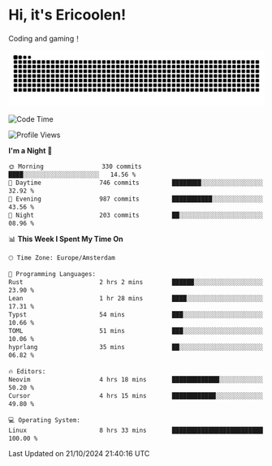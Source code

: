 # Hi, it's Ericoolen!
Coding and gaming！

<picture>
  <source media="(prefers-color-scheme: dark)" srcset="https://raw.githubusercontent.com/Eric-Song-Nop/Eric-Song-Nop/output/github-contribution-grid-snake-dark.svg">
  <source media="(prefers-color-scheme: light)" srcset="https://raw.githubusercontent.com/Eric-Song-Nop/Eric-Song-Nop/output/github-contribution-grid-snake.svg">
  <img alt="github contribution grid snake animation" src="https://raw.githubusercontent.com/Eric-Song-Nop/Eric-Song-Nop/output/github-contribution-grid-snake.svg">
</picture>

<!--START_SECTION:waka-->
![Code Time](http://img.shields.io/badge/Code%20Time-1%2C539%20hrs%2047%20mins-blue)

![Profile Views](http://img.shields.io/badge/Profile%20Views-0-blue)

**I'm a Night 🦉** 

```text
🌞 Morning                330 commits         ████░░░░░░░░░░░░░░░░░░░░░   14.56 % 
🌆 Daytime                746 commits         ████████░░░░░░░░░░░░░░░░░   32.92 % 
🌃 Evening                987 commits         ███████████░░░░░░░░░░░░░░   43.56 % 
🌙 Night                  203 commits         ██░░░░░░░░░░░░░░░░░░░░░░░   08.96 % 
```


📊 **This Week I Spent My Time On** 

```text
🕑︎ Time Zone: Europe/Amsterdam

💬 Programming Languages: 
Rust                     2 hrs 2 mins        ██████░░░░░░░░░░░░░░░░░░░   23.90 % 
Lean                     1 hr 28 mins        ████░░░░░░░░░░░░░░░░░░░░░   17.31 % 
Typst                    54 mins             ███░░░░░░░░░░░░░░░░░░░░░░   10.66 % 
TOML                     51 mins             ███░░░░░░░░░░░░░░░░░░░░░░   10.06 % 
hyprlang                 35 mins             ██░░░░░░░░░░░░░░░░░░░░░░░   06.82 % 

🔥 Editors: 
Neovim                   4 hrs 18 mins       █████████████░░░░░░░░░░░░   50.20 % 
Cursor                   4 hrs 15 mins       ████████████░░░░░░░░░░░░░   49.80 % 

💻 Operating System: 
Linux                    8 hrs 33 mins       █████████████████████████   100.00 % 
```


 Last Updated on 21/10/2024 21:40:16 UTC
<!--END_SECTION:waka-->
